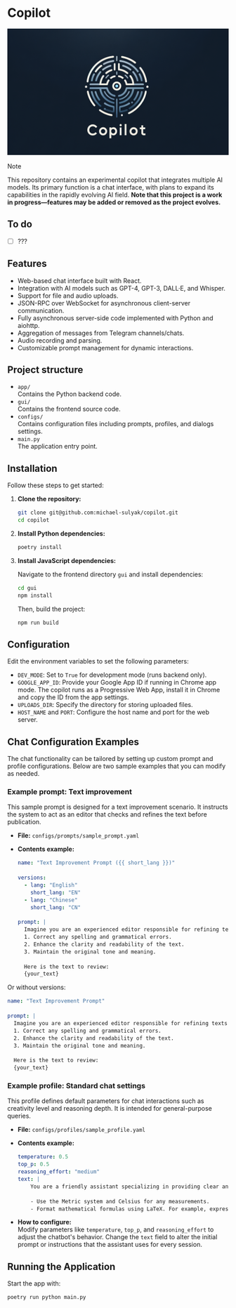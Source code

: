 # Copilot

![Copilot](./poster.png)

> [!NOTE]
> This repository contains an experimental copilot that integrates multiple AI models. Its primary function is a chat interface, with plans to expand its capabilities in the rapidly evolving AI field. **Note that this project is a work in progress—features may be added or removed as the project evolves.**

## To do

- [ ] ???

## Features

- Web-based chat interface built with React.
- Integration with AI models such as GPT-4, GPT-3, DALL·E, and Whisper.
- Support for file and audio uploads.
- JSON-RPC over WebSocket for asynchronous client-server communication.
- Fully asynchronous server-side code implemented with Python and aiohttp.
- Aggregation of messages from Telegram channels/chats.
- Audio recording and parsing.
- Customizable prompt management for dynamic interactions.

## Project structure

- `app/`  
  Contains the Python backend code.
- `gui/`  
  Contains the frontend source code.
- `configs/`  
  Contains configuration files including prompts, profiles, and dialogs settings.
- `main.py`  
  The application entry point.

## Installation

Follow these steps to get started:

1. **Clone the repository:**

   ```bash
   git clone git@github.com:michael-sulyak/copilot.git
   cd copilot
   ```

2. **Install Python dependencies:**

   ```bash
   poetry install
   ```

3. **Install JavaScript dependencies:**

   Navigate to the frontend directory `gui` and install dependencies:

   ```bash
   cd gui
   npm install
   ```

   Then, build the project:

   ```bash
   npm run build
   ```

## Configuration

Edit the environment variables to set the following parameters:

- `DEV_MODE`: Set to `True` for development mode (runs backend only).
- `GOOGLE_APP_ID`: Provide your Google App ID if running in Chrome app mode. The copilot runs as a Progressive Web App, install it in Chrome and copy the ID from the app settings.
- `UPLOADS_DIR`: Specify the directory for storing uploaded files.
- `HOST_NAME` and `PORT`: Configure the host name and port for the web server.

## Chat Configuration Examples

The chat functionality can be tailored by setting up custom prompt and profile configurations. Below are two sample examples that you can modify as needed.

### Example prompt: Text improvement

This sample prompt is designed for a text improvement scenario. It instructs the system to act as an editor that checks and refines the text before publication.

- **File:** `configs/prompts/sample_prompt.yaml`
- **Contents example:**

  ```yaml
  name: "Text Improvement Prompt ({{ short_lang }})"

  versions:
    - lang: "English"
      short_lang: "EN"
    - lang: "Chinese"
      short_lang: "CN"

  prompt: |
    Imagine you are an experienced editor responsible for refining texts in {{ lang }} before they are published. Your task is to:
    1. Correct any spelling and grammatical errors.
    2. Enhance the clarity and readability of the text.
    3. Maintain the original tone and meaning.
    
    Here is the text to review:
    {your_text}
  ```
  
Or without versions:


  ```yaml
  name: "Text Improvement Prompt"

  prompt: |
    Imagine you are an experienced editor responsible for refining texts before they are published. Your task is to:
    1. Correct any spelling and grammatical errors.
    2. Enhance the clarity and readability of the text.
    3. Maintain the original tone and meaning.
    
    Here is the text to review:
    {your_text}
  ```

### Example profile: Standard chat settings

This profile defines default parameters for chat interactions such as creativity level and reasoning depth. It is intended for general-purpose queries.

- **File:** `configs/profiles/sample_profile.yaml`
- **Contents example:**

  ```yaml
  temperature: 0.5
  top_p: 0.5
  reasoning_effort: "medium"
  text: |
      You are a friendly assistant specializing in providing clear and concise answers. Your role is to explain ideas and solve problems in a manner that is both informative and easy to understand. Remember to:
      
      - Use the Metric system and Celsius for any measurements.
      - Format mathematical formulas using LaTeX. For example, express the equation of a line as $y = mx + c$.
  ```

- **How to configure:**  
  Modify parameters like `temperature`, `top_p`, and `reasoning_effort` to adjust the chatbot's behavior. Change the `text` field to alter the initial prompt or instructions that the assistant uses for every session.

## Running the Application

Start the app with:

```bash
poetry run python main.py
```
